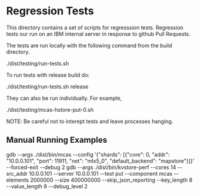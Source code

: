 # Regression Tests

This directory contains a set of scripts for regresssion tests.  Regression
tests our run on an IBM internal server in response to github Pull Requests.

The tests are run locally with the following command from the build directory.

./dist/testing/run-tests.sh

To run tests with release build do:

./dist/testing/run-tests.sh release



They can also be run individually. For example,

./dist/testing/mcas-hstore-put-0.sh


NOTE: Be careful not to interept tests and leave processes hanging.


Manual Running Examples
--------------------

gdb --args ./dist/bin/mcas --config '{"shards": [{"core": 0, "addr": "10.0.0.101", "port": 11911, "net": "mlx5_0", "default_backend": "mapstore"}]}' --forced-exit --debug 2
gdb --args ./dist/bin/kvstore-perf --cores 14 --src_addr 10.0.0.101 --server 10.0.0.101 --test put --component mcas --elements 2000000 --size 400000000 --skip_json_reporting --key_length 8 --value_length 8 --debug_level 2
